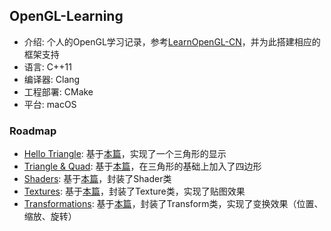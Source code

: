 ## OpenGL-Learning

* 介绍: 个人的OpenGL学习记录，参考[LearnOpenGL-CN](https://learnopengl-cn.github.io/)，并为此搭建相应的框架支持
* 语言: C++11
* 编译器: Clang
* 工程部署: CMake
* 平台: macOS

### Roadmap
* [Hello Triangle](https://github.com/MusouCrow/OpenGL-Learning/tree/Hello-Triangle): 基于[本篇](https://learnopengl-cn.github.io/01%20Getting%20started/04%20Hello%20Triangle/)，实现了一个三角形的显示
* [Triangle & Quad](https://github.com/MusouCrow/OpenGL-Learning/tree/TriangleNQuad): 基于[本篇](https://learnopengl-cn.github.io/01%20Getting%20started/04%20Hello%20Triangle/)，在三角形的基础上加入了四边形
* [Shaders](https://github.com/MusouCrow/OpenGL-Learning/tree/Shaders): 基于[本篇](https://learnopengl-cn.github.io/01%20Getting%20started/05%20Shaders/)，封装了Shader类
* [Textures](https://github.com/MusouCrow/OpenGL-Learning/tree/Textures): 基于[本篇](https://learnopengl-cn.github.io/01%20Getting%20started/06%20Textures/)，封装了Texture类，实现了贴图效果
* [Transformations](https://github.com/MusouCrow/OpenGL-Learning/tree/Transformations): 基于[本篇](https://learnopengl-cn.github.io/01%20Getting%20started/07%20Transformations/)，封装了Transform类，实现了变换效果（位置、缩放、旋转）